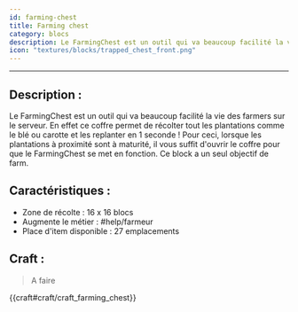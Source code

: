 ```yaml
---
id: farming-chest
title: Farming chest
category: blocs
description: Le FarmingChest est un outil qui va beaucoup facilité la vie des farmers sur le serveur
icon: "textures/blocks/trapped_chest_front.png"
---
```

___
## Description : 
Le FarmingChest est un outil qui va beaucoup facilité la vie des farmers sur le serveur. En effet ce coffre permet de récolter tout les plantations comme le blé ou carotte et les replanter en 1 seconde ! Pour ceci, lorsque les plantations à proximité sont à maturité, il vous suffit d'ouvrir le coffre pour que le FarmingChest se met en fonction. Ce block a un seul objectif de farm. 

## Caractéristiques : 

-  Zone de récolte  : 16 x 16 blocs 
-  Augmente le métier  : #help/farmeur
-  Place d'item disponible  :  27 emplacements 

## Craft :

> A faire

{{craft#craft/craft_farming_chest}} 